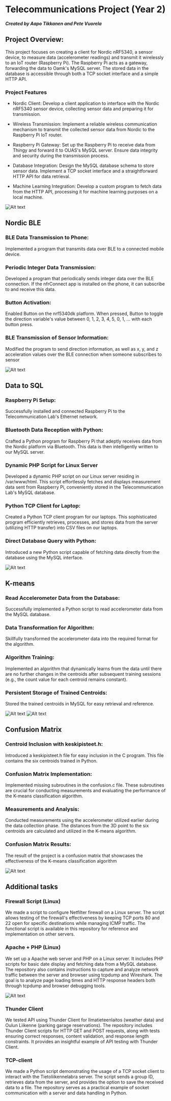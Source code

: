 # Telecommunications Project (Year 2)

***Created by Aapo Tikkanen and Pete Vuorela***

## Project Overview:

This project focuses on creating a client for Nordic nRF5340, a sensor device, to measure data (accelerometer readings) and transmit it wirelessly to an IoT router (Raspberry Pi). The Raspberry Pi acts as a gateway, forwarding the data to Oamk's MySQL server. The stored data in the database is accessible through both a TCP socket interface and a simple HTTP API.

### Project Features

- Nordic Client: Develop a client application to interface with the Nordic nRF5340 sensor device, collecting sensor data and preparing it for transmission.

- Wireless Transmission: Implement a reliable wireless communication mechanism to transmit the collected sensor data from Nordic to the Raspberry Pi IoT router.

- Raspberry Pi Gateway: Set up the Raspberry Pi to receive data from Thingy and forward it to OUAS's MySQL server. Ensure data integrity and security during the transmission process.

- Database Integration: Design the MySQL database schema to store sensor data. Implement a TCP socket interface and a straightforward HTTP API for data retrieval.

- Machine Learning Integration: Develop a custom program to fetch data from the HTTP API, processing it for machine learning purposes on a local machine.
  
![Alt text](https://github.com/vuip96/TietoliikenteensovellusProjekti_R20/assets/127893120/27540867-a950-4af7-b15e-572f87cd621f "Diagram illustrating data transfer connections and various components of the project ")



## Nordic BLE

  
  ### BLE Data Transmission to Phone:
  
  Implemented a program that transmits data over BLE to a connected mobile device.
  
  ### Periodic Integer Data Transmission:
  
  Developed a program that periodically sends integer data over the BLE connection. If the nfrConnect app is installed on the phone, it can subscribe to and receive this data.
  
  ### Button  Activation:
  
  Enabled Button on the nrf5340dk platform. When pressed, Button to toggle the direction variable's value between 0, 1, 2, 3, 4, 5, 0, 1, ... with each button press.
  
  ### BLE Transmission of Sensor Information:
  
  Modified the program to send direction information, as well as x, y, and z acceleration values over the BLE connection when someone subscribes to sensor 

![Alt text](https://github.com/vuip96/TietoliikenteensovellusProjekti_R20/assets/127893120/25992fec-35b7-43ce-985b-fc4eddda61b9 "Nordic nRf5340 and accelometer")



## Data to SQL


  ### Raspberry Pi Setup:

  Successfully installed and connected Raspberry Pi to the Telecommunication Lab's Ethernet network.
    
  ### Bluetooth Data Reception with Python:

  Crafted a Python program for Raspberry Pi that adeptly receives data from the Nordic platform via Bluetooth. This data is then intelligently written to our MySQL server.
   
  ### Dynamic PHP Script for Linux Server

  Developed a dynamic PHP script on our Linux server residing in /var/www/html. This script effortlessly fetches and displays measurement data sent from Raspberry Pi, conveniently stored in the Telecommunication Lab's MySQL database.
    
  ### Python TCP Client for Laptop:

  Created a Python TCP client program for our laptops. This sophisticated program efficiently retrieves, processes, and stores data from the server (utilizing HTTP transfer) into CSV files on our laptops. 
    
  ### Direct Database Query with Python:

  Introduced a new Python script capable of fetching data directly from the database using the MySQL interface.


![Alt text](https://github.com/vuip96/TietoliikenteensovellusProjekti_R20/assets/112549883/da7775b8-7412-4e37-b68e-3ed6e14c68da "Raspberry Pi")






## K-means


  ### Read Accelerometer Data from the Database:
  
  Successfully implemented a Python script to read accelerometer data from the MySQL database.
  
  ### Data Transformation for Algorithm:
  
  Skillfully transformed the accelerometer data into the required format for the algorithm.
  
  ### Algorithm Training:
  
  Implemented an algorithm that dynamically learns from the data until there are no further changes in the centroids after subsequent training sessions (e.g., the count value for each centroid remains constant).
  
  ### Persistent Storage of Trained Centroids:
  
  Stored the trained centroids in MySQL for easy retrieval and reference.


![Alt text](https://github.com/vuip96/TietoliikenteensovellusProjekti_R20/assets/112549883/d334a6ca-e607-4367-98d4-564b05d73c50 "Pictures show how centroids move towards datapoint groups after one iteration")
![Alt text](https://github.com/vuip96/TietoliikenteensovellusProjekti_R20/assets/112549883/76baec58-a9a0-4d4c-badc-b5ef1afda7bc "Pictures show how centroids move towards datapoint groups after one iteration")




## Confusion Matrix


  ### Centroid Inclusion with keskipisteet.h:

  Introduced a keskipisteet.h file for easy inclusion in the C program. This file contains the six centroids trained in Python.

  ### Confusion Matrix Implementation:

  Implemented missing subroutines in the confusion.c file. These subroutines are crucial for conducting measurements and evaluating the performance of the K-means classification algorithm.

  ### Measurements and Analysis:

  Conducted measurements using the accelerometer utilized earlier during the data collection phase. The distances from the 3D point to the six centroids are calculated and utilized in the K-means algorithm.

  ### Confusion Matrix Results:

  The result of the project is a confusion matrix that showcases the effectiveness of the K-means classification algorithm

![Alt text](https://github.com/vuip96/TietoliikenteensovellusProjekti_R20/assets/112549883/607dd601-7a47-4702-8869-3a3e2929a4e2 "Compeleted confusion matrix")


## Additional tasks

  ### Firewall Script (Linux)

  We made a script to configure Netfilter firewall on a Linux server. The script allows testing of the firewall's effectiveness by keeping TCP ports 80 and 22 open for specific destinations while managing ICMP traffic. The functional script is available in this repository for reference and implementation on other servers.

  ### Apache + PHP (Linux)

  We set up a Apache web server and PHP on a Linux server. It includes PHP scripts for basic date display and fetching data from a MySQL database. The repository also contains instructions to capture and analyze network traffic between the server and browser using tcpdump and Wireshark. The goal is to analyze page loading times and HTTP response headers both through tcpdump and browser debugging tools.

![Alt text](https://github.com/vuip96/TietoliikenteensovellusProjekti_R20/assets/112549883/2f1dfc42-441f-4914-bc56-728d6b631be6 "Connected to our Linux server")

  ### Thunder Client

  We tested API using Thunder Client for Ilmatieteenlaitos (weather data) and Oulun Liikenne (parking garage reservations). The repository includes Thunder Client scripts for HTTP GET and POST requests, along with tests ensuring correct responses, content validation, and response length constraints. It provides an insightful example of API testing with Thunder Client.

  ### TCP-client

  We made a Python script demonstrating the usage of a TCP socket client to interact with the Tietoliikennelabra server. The script sends a group ID, retrieves data from the server, and provides the option to save the received data to a file. The repository serves as a practical example of socket communication with a server and data handling in Python.
